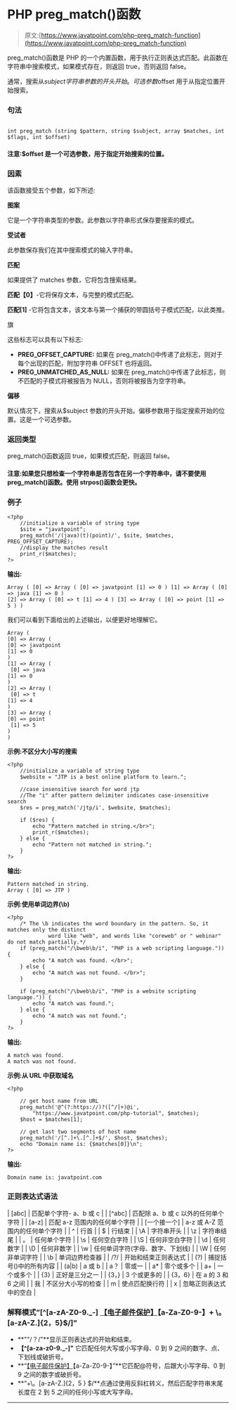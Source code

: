 # PHP preg_match()函数

> 原文:[https://www.javatpoint.com/php-preg_match-function](https://www.javatpoint.com/php-preg_match-function)

preg_match()函数是 PHP 的一个内置函数，用于执行正则表达式匹配。此函数在字符串中搜索模式，如果模式存在，则返回 true，否则返回 false。

通常，搜索从$subject 字符串参数的开头开始。可选参数$offset 用于从指定位置开始搜索。

### 句法

```

int preg_match (string $pattern, string $subject, array $matches, int $flags, int $offset)

```

#### 注意:$offset 是一个可选参数，用于指定开始搜索的位置。

### 因素

该函数接受五个参数，如下所述:

**图案**

它是一个字符串类型的参数。此参数以字符串形式保存要搜索的模式。

**受试者**

此参数保存我们在其中搜索模式的输入字符串。

**匹配**

如果提供了 matches 参数，它将包含搜索结果。

**匹配【0】**-它将保存文本，与完整的模式匹配。

**匹配[1]** -它将包含文本，该文本与第一个捕获的带圆括号子模式匹配，以此类推。

旗

这些标志可以具有以下标志:

*   **PREG_OFFSET_CAPTURE:** 如果在 preg_match()中传递了此标志，则对于每个出现的匹配，附加字符串 OFFSET 也将返回。
*   **PREG_UNMATCHED_AS_NULL:** 如果在 preg_match()中传递了此标志，则不匹配的子模式将被报告为 NULL，否则将被报告为空字符串。

**偏移**

默认情况下，搜索从$subject 参数的开头开始。偏移参数用于指定搜索开始的位置。这是一个可选参数。

### 返回类型

preg_match()函数返回 true，如果模式匹配，则返回 false。

#### 注意:如果您只想检查一个字符串是否包含在另一个字符串中，请不要使用 preg_match()函数。使用 strpos()函数会更快。

### 例子

```
<?php	
	//initialize a variable of string type
	$site = "javatpoint";
	preg_match('/(java)(t)(point)/', $site, $matches, PREG_OFFSET_CAPTURE);
	//display the matches result
	print_r($matches);
?>

```

**输出:**

```
Array ( [0] => Array ( [0] => javatpoint [1] => 0 ) [1] => Array ( [0] => java [1] => 0 )
[2] => Array ( [0] => t [1] => 4 ) [3] => Array ( [0] => point [1] => 5 ) )

```

我们可以看到下面给出的上述输出，以便更好地理解它。

```
Array ( 
[0] => Array ( 
[0] => javatpoint 
[1] => 0 
) 
[1] => Array (
 [0] => java 
[1] => 0 
) 
[2] => Array (
 [0] => t 
[1] => 4 
) 
[3] => Array ( 
[0] => point
 [1] => 5 
) 
)

```

**示例:不区分大小写的搜索**

```
<?php
	//initialize a variable of string type
	$website = "JTP is a best online platform to learn.";

	//case insensitive search for word jtp
	//The "i" after pattern delimiter indicates case-insensitive search
	$res = preg_match('/jtp/i', $website, $matches);

	if ($res) {
		echo "Pattern matched in string.</br>";
		print_r($matches);
	} else {
		echo "Pattern not matched in string.";
	}
?>

```

**输出:**

```
Pattern matched in string.
Array ( [0] => JTP )

```

**示例:使用单词边界(\b)**

```
<?php
	/* The \b indicates the word boundary in the pattern. So, it matches only the distinct
             word like "web", and words like "coreweb" or " webinar" do not match partially.*/            
	if (preg_match("/\bweb\b/i", "PHP is a web scripting language.")) {
		echo "A match was found. </br>";
	} else {
		echo "A match was not found. </br>";
	}

	if (preg_match("/\bweb\b/i", "PHP is a website scripting language.")) {
		echo "A match was found.";
	} else {
		echo "A match was not found.";
	}
?>

```

**输出:**

```
A match was found.
A match was not found.

```

**示例:从 URL 中获取域名**

```
<?php

	// get host name from URL
	preg_match('@^(?:https://)?([^/]+)@i',
		"https://www.javatpoint.com/php-tutorial", $matches);
	$host = $matches[1];

	// get last two segments of host name
	preg_match('/[^.]+\.[^.]+$/', $host, $matches);
	echo "Domain name is: {$matches[0]}\n";
?>

```

**输出:**

```
Domain name is: javatpoint.com

```

### 正则表达式语法

| [abc] | 匹配单个字符- a、b 或 c |
| [^abc] | 匹配除 a、b 或 c 以外的任何单个字符 |
| [a-z] | 匹配 a-z 范围内的任何单个字符 |
| [一个接一个] | a-z 或 A-Z 范围内的任何单个字符 |
| ^ | 行首 |
| $ | 行结束 |
| \A | 字符串开头 |
| \z | 字符串结尾 |
| 。 | 任何单个字符 |
| \s | 任何空白字符 |
| \S | 任何非空白字符 |
| \d | 任何数字 |
| \D | 任何非数字 |
| \w | 任何单词字符(字母、数字、下划线) |
| \W | 任何非单词字符 |
| \b | 单词边界检查器 |
| /?/ | 开始和结束正则表达式 |
| (?) | 捕捉括号()中的所有内容 |
| (a&#124;b) | a 或 b |
| a？ | 零或一 |
| a* | 零个或多个 |
| a+ | 一个或多个 |
| {3} | 正好是三分之一 |
| {3，} | 3 个或更多的 |
| {3，6} | 在 a 的 3 和 6 之间 |
| 我 | 不区分大小写的检查 |
| m | 使点匹配换行符 |
| x | 忽略正则表达式中的空白 |

### 解释模式”[^[a-zA-Z0-9._-] [【电子邮件保护】](/cdn-cgi/l/email-protection)【a-Za-Z0-9-】+ \。[a-zA-Z.]{2，5}$/]"

*   **""/？/"**显示正则表达式的开始和结束。
*   **【^[a-za-z0-9._-]"** 它匹配任何大写或小写字母、0 到 9 之间的数字、点、下划线或破折号。
*   **“[【电子邮件保护】](/cdn-cgi/l/email-protection)【a-Za-Z0-9-】”**它匹配@符号，后跟大小写字母、0 到 9 之间的数字或破折号。
*   **“+\。[a-zA-Z.]{2，5 } $/**点通过使用反斜杠转义，然后匹配字符串末尾长度在 2 到 5 之间的任何小写或大写字母。

* * *